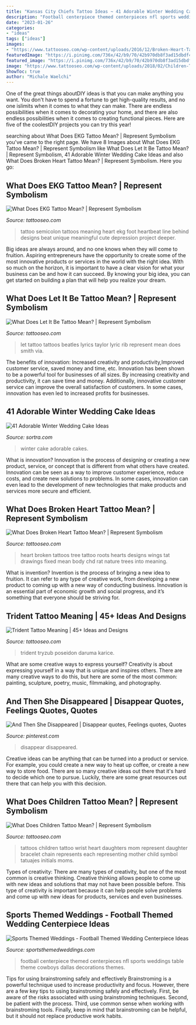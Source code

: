 ```yaml
---
title: "Kansas City Chiefs Tattoo Ideas ~ 41 Adorable Winter Wedding Cake Ideas"
description: "Football centerpiece themed centerpieces nfl sports weddings table theme cowboys dallas decorations themes"
date: "2023-01-26"
categories:
- "ideas"
tags: ["ideas"]
images:
- "https://www.tattooseo.com/wp-content/uploads/2016/12/Broken-Heart-Tattoos-9.jpg"
featuredImage: "https://i.pinimg.com/736x/42/b9/70/42b970db8f3ad15dbdf4c773c6719f98.jpg"
featured_image: "https://i.pinimg.com/736x/42/b9/70/42b970db8f3ad15dbdf4c773c6719f98.jpg"
image: "https://www.tattooseo.com/wp-content/uploads/2018/02/Children-Tattoos-21.jpg"
ShowToc: true
author: "Michale Waelchi"
---
```



One of the great things aboutDIY ideas is that you can make anything you want. You don't have to spend a fortune to get high-quality results, and no one islimits when it comes to what they can make. There are endless possibilities when it comes to decorating your home, and there are also endless possibilities when it comes to creating functional pieces. Here are five of the coolestDIY projects you can try this year!

	

		
searching about What Does EKG Tattoo Mean? | Represent Symbolism you've came to the right page. We have 8 Images about What Does EKG Tattoo Mean? | Represent Symbolism like What Does Let It Be Tattoo Mean? | Represent Symbolism, 41 Adorable Winter Wedding Cake Ideas and also What Does Broken Heart Tattoo Mean? | Represent Symbolism. Here you go:
		
    
## What Does EKG Tattoo Mean? | Represent Symbolism

<img loading=lazy src="https://www.tattooseo.com/wp-content/uploads/2017/03/EKG-Tattoo-Meaning-31.jpg" onerror="this.onerror=null;this.src='https://tse4.mm.bing.net/th?id=OIP.GFn5dTRoaaKw0jutc60sagAAAA&amp;pid=15.1';" alt="What Does EKG Tattoo Mean? | Represent Symbolism">

_Source: tattooseo.com_

>tattoo semicolon tattoos meaning heart ekg foot heartbeat line behind designs beat unique meaningful cute depression project deeper. 

	

Big ideas are always around, and no one knows when they will come to fruition. Aspiring entrepreneurs have the opportunity to create some of the most innovative products or services in the world with the right idea. With so much on the horizon, it is important to have a clear vision for what your business can be and how it can succeed. By knowing your big idea, you can get started on building a plan that will help you realize your dream.

    
## What Does Let It Be Tattoo Mean? | Represent Symbolism

<img loading=lazy src="https://www.tattooseo.com/wp-content/uploads/2018/01/Let-It-Be-Tattoo-21.jpg" onerror="this.onerror=null;this.src='https://tse3.mm.bing.net/th?id=OIP.dCn4ENvji32PFHjvaX0LFwAAAA&amp;pid=15.1';" alt="What Does Let It Be Tattoo Mean? | Represent Symbolism">

_Source: tattooseo.com_

>let tattoo tattoos beatles lyrics taylor lyric rib represent mean does smith via. 

	

The benefits of innovation: Increased creativity and productivity,Improved customer service, saved money and time, etc.
Innovation has been shown to be a powerful tool for businesses of all sizes. By increasing creativity and productivity, it can save time and money. Additionally, innovative customer service can improve the overall satisfaction of customers. In some cases, innovation has even led to increased profits for businesses.

    
## 41 Adorable Winter Wedding Cake Ideas

<img loading=lazy src="http://www.sortra.com/wp-content/uploads/2014/11/winter-cake-wedding08.jpg" onerror="this.onerror=null;this.src='https://tse2.mm.bing.net/th?id=OIP.Obc2ZMHU0k8s9WZBfHPMRAHaLJ&amp;pid=15.1';" alt="41 Adorable Winter Wedding Cake Ideas">

_Source: sortra.com_

>winter cake adorable cakes. 

	

What is innovation?
Innovation is the process of designing or creating a new product, service, or concept that is different from what others have created. Innovation can be seen as a way to improve customer experience, reduce costs, and create new solutions to problems. In some cases, innovation can even lead to the development of new technologies that make products and services more secure and efficient.

    
## What Does Broken Heart Tattoo Mean? | Represent Symbolism

<img loading=lazy src="https://www.tattooseo.com/wp-content/uploads/2016/12/Broken-Heart-Tattoos-9.jpg" onerror="this.onerror=null;this.src='https://tse4.mm.bing.net/th?id=OIP.KttAS-9fdE8z-QzwdEyx2QAAAA&amp;pid=15.1';" alt="What Does Broken Heart Tattoo Mean? | Represent Symbolism">

_Source: tattooseo.com_

>heart broken tattoos tree tattoo roots hearts designs wings tat drawings fixed mean body chd rat nature trees into meaning. 

	

What is invention?
Invention is the process of bringing a new idea to fruition. It can refer to any type of creative work, from developing a new product to coming up with a new way of conducting business. Innovation is an essential part of economic growth and social progress, and it’s something that everyone should be striving for.

    
## Trident Tattoo Meaning | 45+ Ideas And Designs

<img loading=lazy src="https://www.tattooseo.com/wp-content/uploads/2017/12/Trident-Tattoo-23.jpg" onerror="this.onerror=null;this.src='https://tse1.mm.bing.net/th?id=OIP._igFyfOFJeOyGpIrkFmNGwAAAA&amp;pid=15.1';" alt="Trident Tattoo Meaning | 45+ Ideas and Designs">

_Source: tattooseo.com_

>trident tryzub poseidon daruma karice. 

	

What are some creative ways to express yourself?
Creativity is about expressing yourself in a way that is unique and inspires others. There are many creative ways to do this, but here are some of the most common: painting, sculpture, poetry, music, filmmaking, and photography.

    
## And Then She Disappeared | Disappear Quotes, Feelings Quotes, Quotes

<img loading=lazy src="https://i.pinimg.com/736x/42/b9/70/42b970db8f3ad15dbdf4c773c6719f98.jpg" onerror="this.onerror=null;this.src='https://tse2.mm.bing.net/th?id=OIP.Eeu375z507kB1f7atLi-ewHaHa&amp;pid=15.1';" alt="And Then She Disappeared | Disappear quotes, Feelings quotes, Quotes">

_Source: pinterest.com_

>disappear disappeared. 

	

Creative ideas can be anything that can be turned into a product or service. For example, you could create a new way to heat up coffee, or create a new way to store food. There are so many creative ideas out there that it's hard to decide which one to pursue. Luckily, there are some great resources out there that can help you with this decision.

    
## What Does Children Tattoo Mean? | Represent Symbolism

<img loading=lazy src="https://www.tattooseo.com/wp-content/uploads/2018/02/Children-Tattoos-21.jpg" onerror="this.onerror=null;this.src='https://tse2.mm.bing.net/th?id=OIP.fuk5q0qYMVh0ZH5svUO7tAAAAA&amp;pid=15.1';" alt="What Does Children Tattoo Mean? | Represent Symbolism">

_Source: tattooseo.com_

>tattoos children tattoo wrist heart daughters mom represent daughter bracelet chain represents each representing mother child symbol tatuajes initials moms. 

	

Types of creativity:
There are many types of creativity, but one of the most common is creative thinking. Creative thinking allows people to come up with new ideas and solutions that may not have been possible before. This type of creativity is important because it can help people solve problems and come up with new ideas for products, services and even businesses.

    
## Sports Themed Weddings - Football Themed Wedding Centerpiece Ideas

<img loading=lazy src="http://www.sportsthemedweddings.com/images/FootballCenter010915c.png" onerror="this.onerror=null;this.src='https://tse4.mm.bing.net/th?id=OIP.9k12lkPhTRkNfTTxLfyV9AHaIk&amp;pid=15.1';" alt="Sports Themed Weddings - Football Themed Wedding Centerpiece Ideas">

_Source: sportsthemedweddings.com_

>football centerpiece themed centerpieces nfl sports weddings table theme cowboys dallas decorations themes. 

	

Tips for using brainstroming safely and effectively
Brainstroming is a powerful technique used to increase productivity and focus. However, there are a few key tips to using brainstroming safely and effectively. First, be aware of the risks associated with using brainstroming techniques. Second, be patient with the process. Third, use common sense when working with brainstroming tools. Finally, keep in mind that brainstroming can be helpful, but it should not replace productive work habits.

